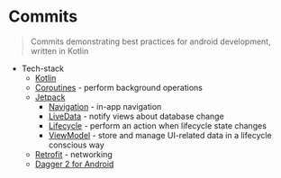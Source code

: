 # Commits

> Commits demonstrating best practices for android development, written in Kotlin

* Tech-stack
    * [Kotlin](https://kotlinlang.org/)
    * [Coroutines](https://kotlinlang.org/docs/reference/coroutines-overview.html) - perform background operations
    * [Jetpack](https://developer.android.com/jetpack)
        * [Navigation](https://developer.android.com/topic/libraries/architecture/navigation/) - in-app navigation
        * [LiveData](https://developer.android.com/topic/libraries/architecture/livedata) - notify views about database change
        * [Lifecycle](https://developer.android.com/topic/libraries/architecture/lifecycle) - perform an action when lifecycle state changes
        * [ViewModel](https://developer.android.com/topic/libraries/architecture/viewmodel) - store and manage UI-related data in a lifecycle conscious way
    * [Retrofit](https://square.github.io/retrofit/) - networking
    * [Dagger 2 for Android](https://dagger.dev/dev-guide/android)


    
    
    
        

